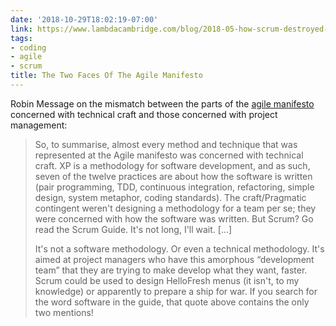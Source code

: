 ```yaml
---
date: '2018-10-29T18:02:19-07:00'
link: https://www.lambdacambridge.com/blog/2018-05-how-scrum-destroyed-agile
tags:
- coding
- agile
- scrum
title: The Two Faces Of The Agile Manifesto
---
```


Robin Message on the mismatch between the parts of the [agile manifesto](http://agilemanifesto.org) concerned with technical craft and those concerned with project management:

>So, to summarise, almost every method and technique that was represented at the Agile manifesto was concerned with technical craft. XP is a methodology for software development, and as such, seven of the twelve practices are about how the software is written (pair programming, TDD, continuous integration, refactoring, simple design, system metaphor, coding standards). The craft/Pragmatic contingent weren't designing a methodology for a team per se; they were concerned with how the software was written. But Scrum? Go read the Scrum Guide. It's not long, I'll wait. [...]
>
>It's not a software methodology. Or even a technical methodology. It's aimed at project managers who have this amorphous “development team” that they are trying to make develop what they want, faster. Scrum could be used to design HelloFresh menus (it isn't, to my knowledge) or apparently to prepare a ship for war. If you search for the word software in the guide, that quote above contains the only two mentions!
